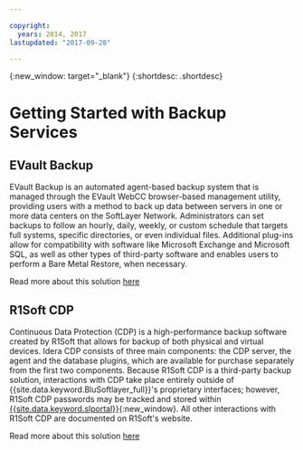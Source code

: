 ```yaml
---

copyright:
  years: 2014, 2017
lastupdated: "2017-09-28"

---
```

{:new_window: target="_blank"}
{:shortdesc: .shortdesc}

# Getting Started with Backup Services

## EVault Backup

EVault Backup is an automated agent-based backup system that is managed through the EVault WebCC browser-based management utility, providing users with a method to back up data between servers in one or more data centers on the SoftLayer Network.  Administrators can set backups to follow an hourly, daily, weekly, or custom schedule that targets full systems, specific directories, or even individual files.  Additional plug-ins allow for compatibility with software like Microsoft Exchange and Microsoft SQL, as well as other types of third-party software and enables users to perform a Bare Metal Restore, when necessary.

Read more about this solution [here](access-evault-backup-storage-screen.html)

## R1Soft CDP

Continuous Data Protection (CDP) is a high-performance backup software created by R1Soft that allows for backup of both physical and virtual devices. Idera CDP consists of three main components: the CDP server, the agent and the database plugins, which are available for purchase separately from the first two components.  Because R1Soft CDP is a third-party backup solution, interactions with CDP take place entirely outside of {{site.data.keyword.BluSoftlayer_full}}'s proprietary interfaces; however, R1Soft CDP passwords may be tracked and stored within [{{site.data.keyword.slportal}}](http://control.softlayer.com/){:new_window}.  All other interactions with R1Soft CDP are documented on R1Soft's website.

Read more about this solution [here](what-r1soft-cdp.html)

